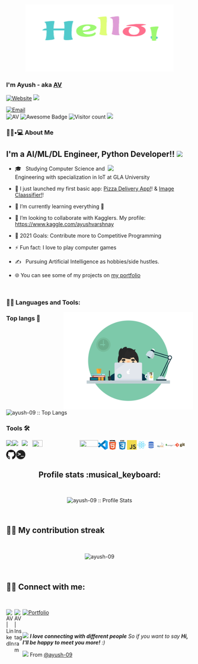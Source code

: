 <p align="center">
  <img src="Vanilla-1s-280px.gif" width="400" height="180">
</p>

### I'm Ayush - aka [AV][website]

[![Website](https://img.shields.io/website?label=AV.com&style=for-the-badge&url=https%3A%2F%2Fcodestackr.com)](https://www.ayushav.tech/) <img src="https://emojis.slackmojis.com/emojis/images/1531849430/4246/blob-sunglasses.gif?1531849430" width="28"/>

<a href="mailto:ayushvarshney43@gmail.com"><img alt="Email" src="https://img.shields.io/badge/Email-ayushvarshney43@gmail.com-blue?style=flat&logo=gmail"></a><br><img src="https://komarev.com/ghpvc/?username=ayush-09" alt="AV" /> <img src="https://cdn.rawgit.com/sindresorhus/awesome/d7305f38d29fed78fa85652e3a63e154dd8e8829/media/badge.svg" alt="Awesome Badge"/>
![Visitor count](https://visitor-badge.laobi.icu/badge?page_id=ayush-09.ayush-09) <img src="https://media.giphy.com/media/dxn6fRlTIShoeBr69N/giphy.gif" width="30">

<h3> 👨🏻•💻 About Me </h3>

## I'm a AI/ML/DL Engineer, Python Developer!! <img src="https://github.com/TheDudeThatCode/TheDudeThatCode/blob/master/Assets/Developer.gif" width="55px">

<img align='right' src="https://media.giphy.com/media/M9gbBd9nbDrOTu1Mqx/giphy.gif" width="230">


- 🎓 &nbsp; Studying Computer Science and Engineering with specialization in IoT at GLA University

- 🔭 I just launched my first basic app: [Pizza Delivery App!][course]! & [Image Claassifier!][webapp]!

- 🌱 I’m currently learning everything 🤣

- 👯 I’m looking to collaborate with Kagglers. My profile: https://www.kaggle.com/ayushvarshnay

- 🥅 2021 Goals: Contribute more to Competitive Programming 

- ⚡ Fun fact: I love to play computer games

- ✍️ &nbsp; Pursuing Artificial Intelligence as hobbies/side hustles.

- 🌐 You can see some of my projects on [my portfolio](http://www.ayushav.tech/)
<br>


### 👨‍💻 Languages and Tools:


<img src="https://github.com/nirala69/nirala69/blob/master/70804f7e25b11f29db904f2fa7b4cd9d.gif" width="350" align='right'>
<h3 align="left">Top langs 📖</h3>

<p align="left"><img src="https://github-readme-stats.vercel.app/api/top-langs/?username=ayush-09&langs_count=10&theme=tokyonight&layout=compact" alt="ayush-09 :: Top Langs" /></p>

<h3 align="left">Tools 🛠️</h3>
<img align="left" src="https://avatars0.githubusercontent.com/u/15658638?v=4&s=26">
<img align="left" src="http://i.imgur.com/L45Q8c2.jpg" width="26">
<img align="left" src="https://raw.githubusercontent.com/donnemartin/data-science-ipython-notebooks/master/images/scikitlearn.png" width="28">
<img align="left" src="https://raw.githubusercontent.com/donnemartin/data-science-ipython-notebooks/master/images/scipy.png" width="28" height="18">
<img align="left" src="https://raw.githubusercontent.com/donnemartin/data-science-ipython-notebooks/master/images/pandas.png" width="50" height="15">
<img align="left" src="https://raw.githubusercontent.com/donnemartin/data-science-ipython-notebooks/master/images/matplotlib.png" width="50" height="15">
<img align="left" src="https://raw.githubusercontent.com/donnemartin/data-science-ipython-notebooks/master/images/aws.png" width="50" height="18">
<img align="left" alt="Visual Studio Code" width="26px" src="https://raw.githubusercontent.com/github/explore/80688e429a7d4ef2fca1e82350fe8e3517d3494d/topics/visual-studio-code/visual-studio-code.png" />
<img align="left" alt="HTML5" width="26px" src="https://raw.githubusercontent.com/github/explore/80688e429a7d4ef2fca1e82350fe8e3517d3494d/topics/html/html.png" />
<img align="left" alt="CSS3" width="26px" src="https://raw.githubusercontent.com/github/explore/80688e429a7d4ef2fca1e82350fe8e3517d3494d/topics/css/css.png" />
<img align="left" alt="JavaScript" width="26px" src="https://raw.githubusercontent.com/github/explore/80688e429a7d4ef2fca1e82350fe8e3517d3494d/topics/javascript/javascript.png" />
<img align="left" alt="React" width="26px" src="https://raw.githubusercontent.com/github/explore/80688e429a7d4ef2fca1e82350fe8e3517d3494d/topics/react/react.png" />
<img align="left" alt="SQL" width="26px" src="https://raw.githubusercontent.com/github/explore/80688e429a7d4ef2fca1e82350fe8e3517d3494d/topics/sql/sql.png" />
<img align="left" alt="MySQL" width="26px" src="https://raw.githubusercontent.com/github/explore/80688e429a7d4ef2fca1e82350fe8e3517d3494d/topics/mysql/mysql.png" />
<img align="left" alt="MongoDB" width="26px" src="https://raw.githubusercontent.com/github/explore/80688e429a7d4ef2fca1e82350fe8e3517d3494d/topics/mongodb/mongodb.png" />
<img align="left" alt="Git" width="26px" src="https://raw.githubusercontent.com/github/explore/80688e429a7d4ef2fca1e82350fe8e3517d3494d/topics/git/git.png" />
<img align="left" alt="GitHub" width="26px" src="https://raw.githubusercontent.com/github/explore/78df643247d429f6cc873026c0622819ad797942/topics/github/github.png" />
<img align="left" alt="Terminal" width="26px" src="https://raw.githubusercontent.com/github/explore/80688e429a7d4ef2fca1e82350fe8e3517d3494d/topics/terminal/terminal.png" />
<br>
<br>
<br />
<h2 align="center">Profile stats :musical_keyboard:</h2>
<br>
<p align="center"><img src="https://github-readme-stats.vercel.app/api?username=ayush-09&show_icons=true&theme=synthwave" alt="ayush-09 :: Profile Stats" /></p><br>

## 🙋‍♂️ My contribution streak
<br>
<p align="center"><img align="center" src="https://github-readme-streak-stats.herokuapp.com/?user=ayush-09&theme=highcontrast" alt="ayush-09" /></p><br>

## 🤝🏻 Connect with me:
<br>

<a href="https://ayushav.netlify.app"><img alt="Portfolio" title="Portfolio" src="https://img.shields.io/badge/-Portfolio-0D1117?style=for-the-badge&logo=koding&logoColor=white"/></a>
[<img align="left" alt="AV | LinkedIn" width="22px" src="https://cdn.jsdelivr.net/npm/simple-icons@v3/icons/linkedin.svg" />][linkedin]
[<img align="left" alt="AV | Instagram" width="22px" src="https://cdn.jsdelivr.net/npm/simple-icons@v3/icons/instagram.svg" />][instagram]
<br />

[website]: https://ayushav.netlify.app
[course]: https://ayushav-app01.herokuapp.com/
[webapp]: http://ayush09.pythonanywhere.com/
[instagram]: https://www.instagram.com/ayush_v9/
[linkedin]: https://www.linkedin.com/in/ayush-varshney-495422185/
<br>

<img src="https://media.giphy.com/media/LnQjpWaON8nhr21vNW/giphy.gif" width="60"> <em><b>I love connecting with different people</b> So if you want to say <b>Hi, I'll be happy to meet you more!</b> :)</em>

<a href="https://github.com/ayush-09"><img src="https://img.icons8.com/clouds/100/000000/github.png" width="40px"/></a> From [@ayush-09](https://github.com/ayush-09)

